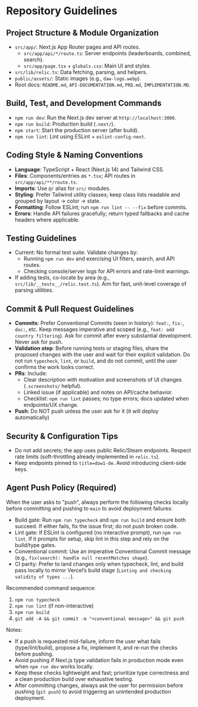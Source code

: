 # Repository Guidelines

## Project Structure & Module Organization
- `src/app/`: Next.js App Router pages and API routes.
  - `src/app/api/*/route.ts`: Server endpoints (leaderboards, combined, search).
  - `src/app/page.tsx` + `globals.css`: Main UI and styles.
- `src/lib/relic.ts`: Data fetching, parsing, and helpers.
- `public/assets/`: Static images (e.g., `daw-logo.webp`).
- Root docs: `README.md`, `API-DOCUMENTATION.md`, `PRD.md`, `IMPLEMENTATION.MD`.

## Build, Test, and Development Commands
- `npm run dev`: Run the Next.js dev server at `http://localhost:3000`.
- `npm run build`: Production build (`.next/`).
- `npm start`: Start the production server (after build).
- `npm run lint`: Lint using ESLint + `eslint-config-next`.

## Coding Style & Naming Conventions
- **Language**: TypeScript + React (Next.js 14) and Tailwind CSS.
- **Files**: Components/entries as `*.tsx`; API routes in `src/app/api/**/route.ts`.
- **Imports**: Use `@/` alias for `src/` modules.
- **Styling**: Prefer Tailwind utility classes; keep class lists readable and grouped by layout → color → state.
- **Formatting**: Follow ESLint; run `npm run lint -- --fix` before commits.
- **Errors**: Handle API failures gracefully; return typed fallbacks and cache headers where applicable.

## Testing Guidelines
- Current: No formal test suite. Validate changes by:
  - Running `npm run dev` and exercising UI filters, search, and API routes.
  - Checking console/server logs for API errors and rate-limit warnings.
- If adding tests, co-locate by area (e.g., `src/lib/__tests__/relic.test.ts`). Aim for fast, unit-level coverage of parsing utilities.

## Commit & Pull Request Guidelines
- **Commits**: Prefer Conventional Commits (seen in history): `feat:`, `fix:`, `doc:`, etc. Keep messages imperative and scoped (e.g., `feat: add country filtering`). Ask for commit after every substantial development. Never ask for push.
- **Validation step**: Before running tests or staging files, share the proposed changes with the user and wait for their explicit validation. Do not run `typecheck`, `lint`, or `build`, and do not commit, until the user confirms the work looks correct.
- **PRs**: Include:
  - Clear description with motivation and screenshots of UI changes (`.screenshots/` helpful).
  - Linked issue (if applicable) and notes on API/cache behavior.
  - Checklist: `npm run lint` passes; no type errors; docs updated when endpoints/UX change.
- **Push**: Do NOT push unless the user ask for it (it will deploy automatically)

## Security & Configuration Tips
- Do not add secrets; the app uses public Relic/Steam endpoints. Respect rate limits (soft-throttling already implemented in `relic.ts`).
- Keep endpoints pinned to `title=dow1-de`. Avoid introducing client-side keys.

## Agent Push Policy (Required)
When the user asks to "push", always perform the following checks locally before committing and pushing to `main` to avoid deployment failures:

- Build gate: Run `npm run typecheck` and `npm run build` and ensure both succeed. If either fails, fix the issue first; do not push broken code.
- Lint gate: If ESLint is configured (no interactive prompt), run `npm run lint`. If it prompts for setup, skip lint in this step and rely on the build/type gates.
- Conventional commit: Use an imperative Conventional Commit message (e.g., `fix(search): handle null recentMatches shape`).
- CI parity: Prefer to land changes only when typecheck, lint, and build pass locally to mirror Vercel’s build stage (`Linting and checking validity of types ...`).

Recommended command sequence:

1. `npm run typecheck`
2. `npm run lint` (if non-interactive)
3. `npm run build`
4. `git add -A && git commit -m "<conventional message>" && git push`

Notes:

- If a push is requested mid-failure, inform the user what fails (type/lint/build), propose a fix, implement it, and re-run the checks before pushing.
- Avoid pushing if Next.js type validation fails in production mode even when `npm run dev` works locally.
- Keep these checks lightweight and fast; prioritize type correctness and a clean production build over exhaustive testing.
- After committing changes, always ask the user for permission before pushing (`git push`) to avoid triggering an unintended production deployment.
